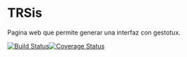 TRSis
=====

Pagina web que permite generar una interfaz con gestotux.

[![Build Status](https://travis-ci.org/tranfuga25s/trsis.svg)](https://travis-ci.org/tranfuga25s/trsis)[![Coverage Status](https://coveralls.io/repos/tranfuga25s/trsis/badge.png)](https://coveralls.io/r/tranfuga25s/trsis)